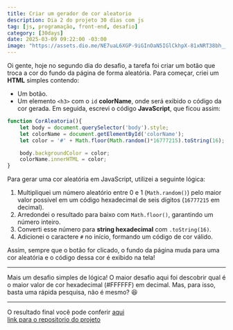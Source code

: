 ```yaml
---
title: Criar um gerador de cor aleatorio
description: Dia 2 do projeto 30 dias com js
tag: [js, programação, front-end, desafio]
category: [30days]
date: 2025-03-09 09:22:00 -03:00
image: "https://assets.dio.me/NE7uaL6XGP-9iGInOaN5IGlCkhpX-81xNRT38bh__J0/f:webp/q:80/L2FydGljbGVzL2NvdmVyL2E0YjUyMjFjLTVkMzgtNGY4Mi04MzBlLTc4YTY1NWI4N2RlNi5qcGc"
---
```


Oi gente, hoje no segundo dia do desafio, a tarefa foi criar um botão que troca a cor do fundo da página de forma aleatória.
Para começar, criei um **HTML** simples contendo:
- Um botão.
- Um elemento `<h3>` com o `id` **colorName**, onde será exibido o código da cor gerada.
Em seguida, escrevi o código **JavaScript**, que ficou assim:

```js
function CorAleatoria(){
    let body = document.querySelector('body').style;
    let colorName = document.getElementById('colorName');
    let color = '#' + Math.floor(Math.random()*16777215).toString(16);

    body.backgroundColor = color;
    colorName.innerHTML = color;
}
```
Para gerar uma cor aleatória em JavaScript, utilizei a seguinte lógica:

1. Multipliquei um número aleatório entre 0 e 1 (`Math.random()`) pelo maior valor possível em um código hexadecimal de seis dígitos (`16777215` em decimal).
2. Arredondei o resultado para baixo com `Math.floor()`, garantindo um número inteiro.
3. Converti esse número para **string hexadecimal** com `.toString(16)`.
4. Adicionei o caractere `#` no início, formando um código de cor válido.

Assim, sempre que o botão for clicado, o fundo da página muda para uma cor
aleatória e o código dessa cor é exibido na tela!

---

Mais um desafio simples de lógica! O maior desafio aqui foi descobrir qual é o maior valor de cor hexadecimal (#FFFFFF) em decimal. Mas, para isso, basta uma rápida pesquisa, não é mesmo? 😆

---

O resultado final você pode conferir
[aqui](https://andra-sun.github.io/30DaysJs/Day02/)
<br/>
[link para o repositorio do projeto](https://github.com/Andra-sun/30DaysJs)